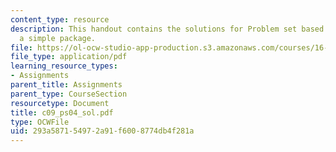 ```yaml
---
content_type: resource
description: This handout contains the solutions for Problem set based on writing
  a simple package.
file: https://ol-ocw-studio-app-production.s3.amazonaws.com/courses/16-01-unified-engineering-i-ii-iii-iv-fall-2005-spring-2006/293a587154972a91f6008774db4f281a_c09_ps04_sol.pdf
file_type: application/pdf
learning_resource_types:
- Assignments
parent_title: Assignments
parent_type: CourseSection
resourcetype: Document
title: c09_ps04_sol.pdf
type: OCWFile
uid: 293a5871-5497-2a91-f600-8774db4f281a
---
```

